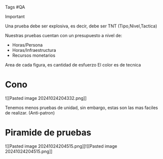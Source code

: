 Tags #QA 

>[!IMPORTANT]
>Una prueba debe ser explosiva, es decir, debe ser TNT (Tipo,Nivel,Tactica)

Nuestras pruebas cuentan con un presupuesto a nivel de:

- Horas/Persona
- Horas/Infraestructura
- Recursos monetarios

Area de cada figura, es cantidad de esfuerzo
El color es de tecnica

# Cono

![[Pasted image 20241024204332.png]]

Tenemos menos pruebas de unidad, sin embargo, estas son las mas faciles de realizar. (Anti-patron)

# Piramide de pruebas

![[Pasted image 20241024204515.png]]![[Pasted image 20241024204515.png]]

